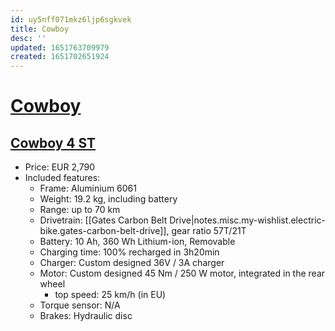 ```yaml
---
id: uy5nff071mkz6ljp6sgkvek
title: Cowboy
desc: ''
updated: 1651763709979
created: 1651702651924
---
```

# [Cowboy](https://cowboy.com/)

## [Cowboy 4 ST](https://cowboy.com/products/e-bike-cowboy-4?variant=39314404606091)

- Price: EUR 2,790
- Included features:
    - Frame: Aluminium 6061
    - Weight: 19.2 kg, including battery
    - Range: up to 70 km
    - Drivetrain: [[Gates Carbon Belt Drive|notes.misc.my-wishlist.electric-bike.gates-carbon-belt-drive]], gear ratio 57T/21T
    - Battery: 10 Ah, 360 Wh Lithium-ion, Removable
    - Charging time: 100% recharged in 3h20min
    - Charger: Custom designed 36V / 3A charger
    - Motor: Custom designed 45 Nm / 250 W motor, integrated in the rear wheel
        - top speed: 25 km/h (in EU)
    - Torque sensor: N/A
    - Brakes: Hydraulic disc